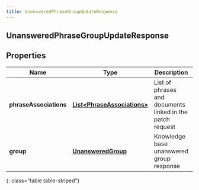 ```yaml
---
title: UnansweredPhraseGroupUpdateResponse
---
```

## UnansweredPhraseGroupUpdateResponse


## Properties

| Name | Type | Description | Notes |
| ------------ | ------------- | ------------- | ------------- |
| **phraseAssociations** | <!----><!---->[**List&lt;PhraseAssociations&gt;**](PhraseAssociations.html)<!----> | List of phrases and documents linked in the patch request |  [optional] |
| **group** | <!----><!---->[**UnansweredGroup**](UnansweredGroup.html)<!----> | Knowledge base unanswered group response |  [optional] |
{: class="table table-striped"}



